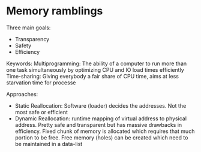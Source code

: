 # Memory ramblings

Three main goals:
- Transparency
- Safety
- Efficiency

Keywords:
Multiprogramming: The ability of a computer to run more than one task simultaneously by optimizing CPU and IO load times
efficiently
Time-sharing: Giving everybody a fair share of CPU time, aims at less starvation time for processe


Approaches:
- Static Reallocation: Software (loader) decides the addresses. Not the most safe or efficient
- Dynamic Reallocation: runtime mapping of virtual address to physical address. Pretty safe and transparent but has massive drawbacks in efficiency. Fixed chunk of memory is allocated which requires that much portion to be free. Free memory (holes) can be created which need to be maintained in a data-list